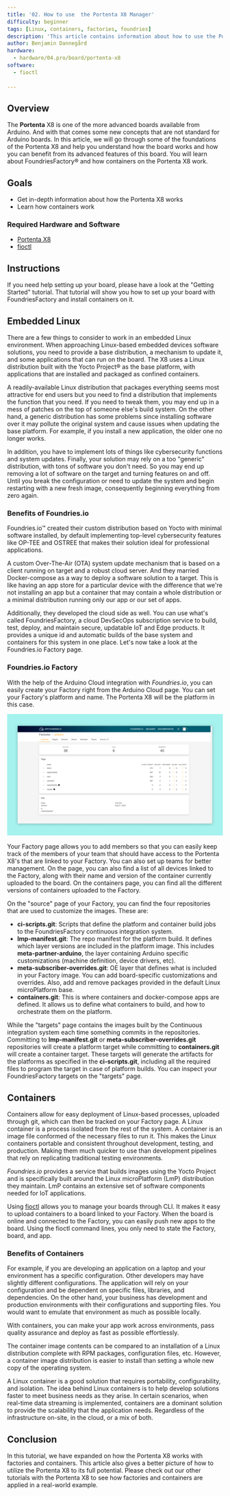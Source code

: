 ```yaml
---
title: '02. How to use  the Portenta X8 Manager'
difficulty: beginner
tags: [Linux, containers, factories, foundries]
description: 'This article contains information about how to use the Portenta X8 Manager.'
author: Benjamin Dannegård
hardware:
  - hardware/04.pro/board/portenta-x8
software:
  - fioctl

---
```


## Overview

The **Portenta** X8 is one of the more advanced boards available from Arduino. And with that comes some new concepts that are not standard for Arduino boards. In this article, we will go through some of the foundations of the Portenta X8 and help you understand how the board works and how you can benefit from its advanced features of this board. You will learn about FoundriesFactory® and how containers on the Portenta X8 work.

## Goals

- Get in-depth information about how the Portenta X8 works
- Learn how containers work

### Required Hardware and Software

- [Portenta X8](https://store.arduino.cc/portenta-x8)
- [fioctl](https://docs.foundries.io/latest/getting-started/install-fioctl/index.html)

## Instructions

If you need help setting up your board, please have a look at the "Getting Started" tutorial. That tutorial will show you how to set up your board with FoundriesFactory and install containers on it.

## Embedded Linux

There are a few things to consider to work in an embedded Linux environment. When approaching Linux-based embedded devices software solutions, you need to provide a base distribution, a mechanism to update it, and some applications that can run on the board. The X8 uses a Linux distribution built with the Yocto Project® as the base platform, with applications that are installed and packaged as confined containers.

A readily-available Linux distribution that packages everything seems most attractive for end users but you need to find a distribution that implements the function that you need. If you need to tweak them, you may end up in a mess of patches on the top of someone else's build system. On the other hand, a generic distribution has some problems since installing software over it may pollute the original system and cause issues when updating the base platform. For example, if you install a new application, the older one no longer works.

In addition, you have to implement lots of things like cybersecurity functions and system updates. Finally, your solution may rely on a too "generic" distribution, with tons of software you don't need. So you may end up removing a lot of software on the target and turning features on and off. Until you break the configuration or need to update the system and begin restarting with a new fresh image, consequently beginning everything from zero again.

### Benefits of Foundries.io

Foundries.io™ created their custom distribution based on Yocto with minimal software installed, by default implementing top-level cybersecurity features like OP-TEE and OSTREE that makes their solution ideal for professional applications.

A custom Over-The-Air (OTA) system update mechanism that is based on a client running on target and a robust cloud server. And they married Docker-compose as a way to deploy a software solution to a target. This is like having an app store for a particular device with the difference that we're not installing an app but a container that may contain a whole distribution or a minimal distribution running only our app or our set of apps.

Additionally, they developed the cloud side as well. You can use what's called FoundriesFactory, a cloud DevSecOps subscription service to build, test, deploy, and maintain secure, updatable IoT and Edge products. It provides a unique id and automatic builds of the base system and containers for this system in one place. Let's now take a look at the Foundries.io Factory page.

### Foundries.io Factory

With the help of the Arduino Cloud integration with *Foundries.io*, you can easily create your Factory right from the Arduino Cloud page. You can set your Factory's platform and name. The Portenta X8 will be the platform in this case.

![Factory page](assets/factory-page.png)

Your Factory page allows you to add members so that you can easily keep track of the members of your team that should have access to the Portenta X8's that are linked to your Factory. You can also set up teams for better management. On the page, you can also find a list of all devices linked to the Factory, along with their name and version of the container currently uploaded to the board. On the containers page, you can find all the different versions of containers uploaded to the Factory.

On the "source" page of your Factory, you can find the four repositories that are used to customize the images. These are:

- **ci-scripts.git**: Scripts that define the platform and container build jobs to the FoundriesFactory continuous integration system.
- **lmp-manifest.git**: The repo manifest for the platform build. It defines which layer versions are included in the platform image. This includes **meta-partner-arduino**, the layer containing Arduino specific customizations (machine definition, device drivers, etc).
- **meta-subscriber-overrides.git**: OE layer that defines what is included in your Factory image. You can add board-specific customizations and overrides. Also, add and remove packages provided in the default Linux microPlatform base.
- **containers.git**: This is where containers and docker-compose apps are defined. It allows us to define what containers to build, and how to orchestrate them on the platform.

While the "targets" page contains the images built by the Continuous integration system each time something commits in the repositories. Committing to **lmp-manifest.git** or **meta-subscriber-overrides.git** repositories will create a platform target while committing to **containers.git** will create a container target. These targets will generate the artifacts for the platforms as specified in the **ci-scripts.git**, including all the required files to program the target in case of platform builds. You can inspect your FoundriesFactory targets on the "targets" page.

## Containers

Containers allow for easy deployment of Linux-based processes, uploaded through git, which can then be tracked on your Factory page. A Linux container is a process isolated from the rest of the system. A container is an image file conformed of the necessary files to run it. This makes the Linux containers portable and consistent throughout development, testing, and production. Making them much quicker to use than development pipelines that rely on replicating traditional testing environments.

*Foundries.io* provides a service that builds images using the Yocto Project and is specifically built around the Linux microPlatform (LmP) distribution they maintain. LmP contains an extensive set of software components needed for IoT applications.

Using [fioctl](https://docs.foundries.io/latest/getting-started/install-fioctl/index.html) allows you to manage your boards through CLI. It makes it easy to upload containers to a board linked to your Factory. When the board is online and connected to the Factory, you can easily push new apps to the board. Using the fioctl command lines, you only need to state the Factory, board, and app.

### Benefits of Containers

For example, if you are developing an application on a laptop and your environment has a specific configuration. Other developers may have slightly different configurations. The application will rely on your configuration and be dependent on specific files, libraries, and dependencies. On the other hand, your business has development and production environments with their configurations and supporting files. You would want to emulate that environment as much as possible locally.

With containers, you can make your app work across environments, pass quality assurance and deploy as fast as possible effortlessly.

The container image contents can be compared to an installation of a Linux distribution complete with RPM packages, configuration files, etc. However, a container image distribution is easier to install than setting a whole new copy of the operating system.

A Linux container is a good solution that requires portability, configurability, and isolation. The idea behind Linux containers is to help develop solutions faster to meet business needs as they arise. In certain scenarios, when real-time data streaming is implemented, containers are a dominant solution to provide the scalability that the application needs. Regardless of the infrastructure on-site, in the cloud, or a mix of both.

## Conclusion

In this tutorial, we have expanded on how the Portenta X8 works with factories and containers. This article also gives a better picture of how to utilize the Portenta X8 to its full potential. Please check out our other tutorials with the Portenta X8 to see how factories and containers are applied in a real-world example.
